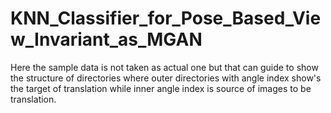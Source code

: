 # KNN_Classifier_for_Pose_Based_View_Invariant_as_MGAN

Here the sample data is not taken as actual one but that can guide to show the structure of directories where outer directories with angle index show's the target of translation while inner angle index is source of images to be translation. 
